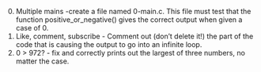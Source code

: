 0. Multiple mains -create a file named 0-main.c. This file must test that the function positive_or_negative() gives the correct output when given a case of 0.
1. Like, comment, subscribe - Comment out (don’t delete it!) the part of the code that is causing the output to go into an infinite loop.
2. 0 > 972? - fix and correctly prints out the largest of three numbers, no matter the case.
